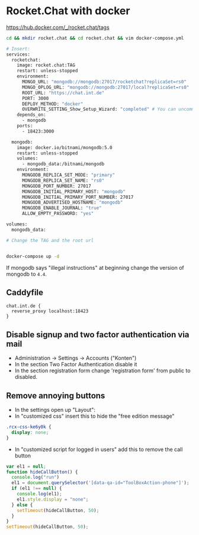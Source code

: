 # Rocket.Chat with docker

<https://hub.docker.com/_/rocket.chat/tags>

```bash
cd && mkdir rocket.chat && cd rocket.chat && vim docker-compose.yml

# Insert:
services:
  rocketchat:
    image: rocket.chat:TAG
    restart: unless-stopped
    environment:
      MONGO_URL: "mongodb://mongodb:27017/rocketchat?replicaSet=rs0"
      MONGO_OPLOG_URL: "mongodb://mongodb:27017/local?replicaSet=rs0"
      ROOT_URL: "https://chat.int.de"
      PORT: 3000
      DEPLOY_METHOD: "docker"
      OVERWRITE_SETTING_Show_Setup_Wizard: "completed" # You can uncomment this if you want to go through the setup wizard
    depends_on:
      - mongodb
    ports:
      - 18423:3000

  mongodb:
    image: docker.io/bitnami/mongodb:5.0
    restart: unless-stopped
    volumes:
      - mongodb_data:/bitnami/mongodb
    environment:
      MONGODB_REPLICA_SET_MODE: "primary"
      MONGODB_REPLICA_SET_NAME: "rs0"
      MONGODB_PORT_NUMBER: 27017
      MONGODB_INITIAL_PRIMARY_HOST: "mongodb"
      MONGODB_INITIAL_PRIMARY_PORT_NUMBER: 27017
      MONGODB_ADVERTISED_HOSTNAME: "mongodb"
      MONGODB_ENABLE_JOURNAL: "true"
      ALLOW_EMPTY_PASSWORD: "yes"

volumes:
  mongodb_data:

# Change the TAG and the root url


docker-compose up -d
```

If mongodb says "illegal instructions" at beginning change the version of mongodb to `4.4`.

## Caddyfile

```caddyfile
chat.int.de {
  reverse_proxy localhost:18423
}
```

## Disable signup and two factor authentication via mail

- Administration -> Settings -> Accounts ("Konten")
- In the section Two Factor Authentication disable it
- In the section registration form change 'registration form' from public to disabled.

## Remove annoying buttons

- In the settings open up "Layout":
- In "customized css" insert this to hide the "free edition message"

```css
.rcx-css-ke6y0k {
  display: none;
}
```

- In "customized script for logged in users" add this to remove the call button

```js
var el1 = null;
function hideCallButton() {
  console.log("run")
  el1 = document.querySelector('[data-qa-id="ToolBoxAction-phone"]');
  if (el1 !== null) {
    console.log(el1);
    el1.style.display = "none";
  } else {
    setTimeout(hideCallButton, 50);
  }
}
setTimeout(hideCallButton, 50);
```
